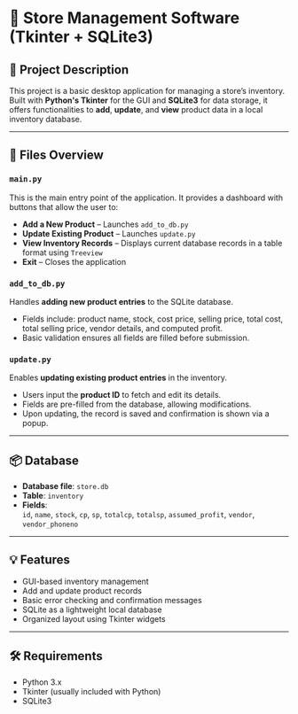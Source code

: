 # 🛒 Store Management Software (Tkinter + SQLite3)

## 📝 Project Description
This project is a basic desktop application for managing a store’s inventory. Built with **Python's Tkinter** for the GUI and **SQLite3** for data storage, it offers functionalities to **add**, **update**, and **view** product data in a local inventory database.

---

## 📁 Files Overview

### `main.py`
This is the main entry point of the application. It provides a dashboard with buttons that allow the user to:

- **Add a New Product** – Launches `add_to_db.py`
- **Update Existing Product** – Launches `update.py`
- **View Inventory Records** – Displays current database records in a table format using `Treeview`
- **Exit** – Closes the application

### `add_to_db.py`
Handles **adding new product entries** to the SQLite database.

- Fields include: product name, stock, cost price, selling price, total cost, total selling price, vendor details, and computed profit.
- Basic validation ensures all fields are filled before submission.

### `update.py`
Enables **updating existing product entries** in the inventory.

- Users input the **product ID** to fetch and edit its details.
- Fields are pre-filled from the database, allowing modifications.
- Upon updating, the record is saved and confirmation is shown via a popup.

---

## 📦 Database

- **Database file**: `store.db`
- **Table**: `inventory`
- **Fields**:  
  `id`, `name`, `stock`, `cp`, `sp`, `totalcp`, `totalsp`, `assumed_profit`, `vendor`, `vendor_phoneno`

---

## 💡 Features

- GUI-based inventory management
- Add and update product records
- Basic error checking and confirmation messages
- SQLite as a lightweight local database
- Organized layout using Tkinter widgets

---

## 🛠️ Requirements

- Python 3.x
- Tkinter (usually included with Python)
- SQLite3

